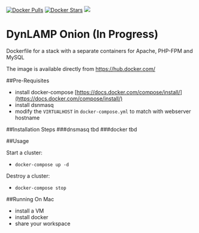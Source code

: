 [![Docker Pulls](https://img.shields.io/docker/pulls/hatemzidi/dynlamp-onion.svg)](https://hub.docker.com/r/hatemzidi/dynlamp-onion/)
[![Docker Stars](https://img.shields.io/docker/stars/hatemzidi/dynlamp-onion.svg)](https://hub.docker.com/r/hatemzidi/dynlamp-onion/)
[![](https://badge.imagelayers.io/hatemzidi/dynlamp-onion:latest.svg)](https://imagelayers.io/?images=hatemzidi/dynlamp-onion:latest)

DynLAMP Onion (In Progress)
============

Dockerfile for a stack with a separate containers for Apache, PHP-FPM and MySQL

The image is available directly from https://hub.docker.com/

##Pre-Requisites

- install docker-compose [https://docs.docker.com/compose/install/](https://docs.docker.com/compose/install/)
- install dsnmasq
- modify the ```VIRTUALHOST``` in ```docker-compose.yml``` to match with webserver hostname

##Installation Steps
###dnsmasq
tbd
###docker
tbd


##Usage

Start a cluster:

- ```docker-compose up -d ```


Destroy a cluster:

- ```docker-compose stop```



##Running On Mac

- install a VM
- install docker
- share your workspace





